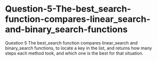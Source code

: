 # Question-5-The-best_search-function-compares-linear_search-and-binary_search-functions
Question 5 The best_search function compares linear_search and binary_search functions, to locate a key in the list, and returns how many steps each method took, and which one is the best for that situation.

